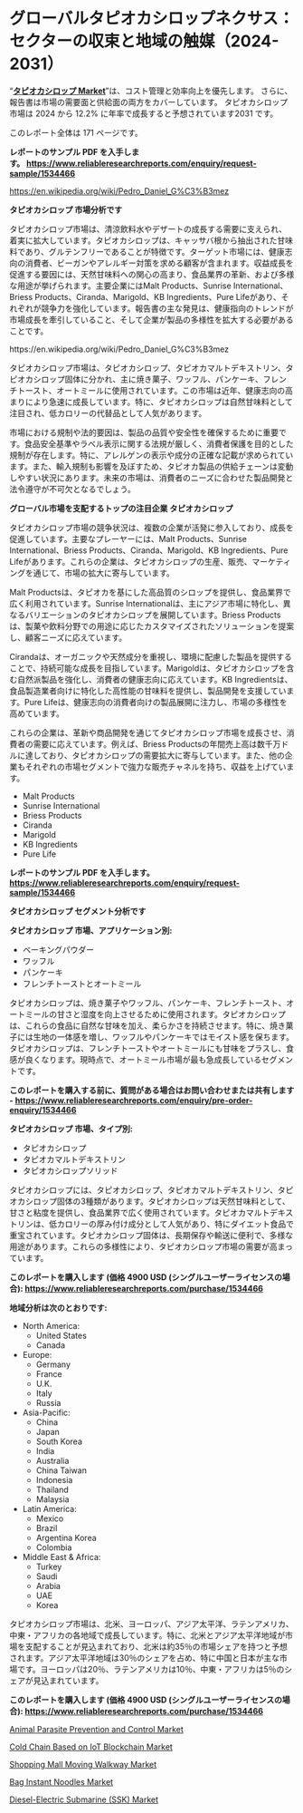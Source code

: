 <p><h1>グローバルタピオカシロップネクサス：セクターの収束と地域の触媒（2024-2031）</h1></p><p>&ldquo;<strong><a href="https://www.reliableresearchreports.com/tapioca-syrup-r1534466?utm_campaign=110&utm_medium=9&utm_source=Github&utm_content=ia&utm_term=15102024&utm_id=tapioca-syrup">タピオカシロップ Market</a></strong>&rdquo;は、コスト管理と効率向上を優先します。 さらに、報告書は市場の需要面と供給面の両方をカバーしています。 タピオカシロップ 市場は 2024 から 12.2% に年率で成長すると予想されています2031 です。</p>
<p>このレポート全体は 171 ページです。</p>
<p><strong>レポートのサンプル PDF を入手します。&nbsp;<a href="https://www.reliableresearchreports.com/enquiry/request-sample/1534466?utm_campaign=110&utm_medium=9&utm_source=Github&utm_content=ia&utm_term=15102024&utm_id=tapioca-syrup">https://www.reliableresearchreports.com/enquiry/request-sample/1534466</a></strong></p>
<p><a href="https://en.wikipedia.org/wiki/Pedro_Daniel_G%C3%B3mez?utm_campaign=110&utm_medium=9&utm_source=Github&utm_content=ia&utm_term=15102024&utm_id=tapioca-syrup">https://en.wikipedia.org/wiki/Pedro_Daniel_G%C3%B3mez</a></p>
<p><strong>タピオカシロップ 市場分析です</strong></p>
<p><p>タピオカシロップ市場は、清涼飲料水やデザートの成長する需要に支えられ、着実に拡大しています。タピオカシロップは、キャッサバ根から抽出された甘味料であり、グルテンフリーであることが特徴です。ターゲット市場には、健康志向の消費者、ビーガンやアレルギー対策を求める顧客が含まれます。収益成長を促進する要因には、天然甘味料への関心の高まり、食品業界の革新、および多様な用途が挙げられます。主要企業にはMalt Products、Sunrise International、Briess Products、Ciranda、Marigold、KB Ingredients、Pure Lifeがあり、それぞれが競争力を強化しています。報告書の主な発見は、健康指向のトレンドが市場成長を牽引していること、そして企業が製品の多様性を拡大する必要があることです。</p></p>
<p>https://en.wikipedia.org/wiki/Pedro_Daniel_G%C3%B3mez</p>
<p><p>タピオカシロップ市場は、タピオカシロップ、タピオカマルトデキストリン、タピオカシロップ固体に分かれ、主に焼き菓子、ワッフル、パンケーキ、フレンチトースト、オートミールに使用されています。この市場は近年、健康志向の高まりにより急速に成長しています。特に、タピオカシロップは自然甘味料として注目され、低カロリーの代替品として人気があります。</p><p>市場における規制や法的要因は、製品の品質や安全性を確保するために重要です。食品安全基準やラベル表示に関する法規が厳しく、消費者保護を目的とした規制が存在します。特に、アレルゲンの表示や成分の正確な記載が求められています。また、輸入規制も影響を及ぼすため、タピオカ製品の供給チェーンは変動しやすい状況にあります。未来の市場は、消費者のニーズに合わせた製品開発と法令遵守が不可欠となるでしょう。</p></p>
<p><strong>グローバル市場を支配するトップの注目企業 タピオカシロップ</strong></p>
<p><p>タピオカシロップ市場の競争状況は、複数の企業が活発に参入しており、成長を促進しています。主要なプレーヤーには、Malt Products、Sunrise International、Briess Products、Ciranda、Marigold、KB Ingredients、Pure Lifeがあります。これらの企業は、タピオカシロップの生産、販売、マーケティングを通じて、市場の拡大に寄与しています。</p><p>Malt Productsは、タピオカを基にした高品質のシロップを提供し、食品業界で広く利用されています。Sunrise Internationalは、主にアジア市場に特化し、異なるバリエーションのタピオカシロップを展開しています。Briess Productsは、製菓や飲料分野での用途に応じたカスタマイズされたソリューションを提案し、顧客ニーズに応えています。</p><p>Cirandaは、オーガニックや天然成分を重視し、環境に配慮した製品を提供することで、持続可能な成長を目指しています。Marigoldは、タピオカシロップを含む自然派製品を強化し、消費者の健康志向に応えています。KB Ingredientsは、食品製造業者向けに特化した高性能の甘味料を提供し、製品開発を支援しています。Pure Lifeは、健康志向の消費者向けの製品展開に注力し、市場の多様性を高めています。</p><p>これらの企業は、革新や商品開発を通じてタピオカシロップ市場を成長させ、消費者の需要に応えています。例えば、Briess Productsの年間売上高は数千万ドルに達しており、タピオカシロップの需要拡大に寄与しています。また、他の企業もそれぞれの市場セグメントで強力な販売チャネルを持ち、収益を上げています。</p></p>
<p><ul><li>Malt Products</li><li>Sunrise International</li><li>Briess Products</li><li>Ciranda</li><li>Marigold</li><li>KB Ingredients</li><li>Pure Life</li></ul></p>
<p><strong>レポートのサンプル PDF を入手します。 <a href="https://www.reliableresearchreports.com/enquiry/request-sample/1534466?utm_campaign=110&utm_medium=9&utm_source=Github&utm_content=ia&utm_term=15102024&utm_id=tapioca-syrup">https://www.reliableresearchreports.com/enquiry/request-sample/1534466</a></strong></p>
<p><strong>タピオカシロップ セグメント分析です</strong></p>
<p><strong>タピオカシロップ 市場、アプリケーション別:</strong></p>
<p><ul><li>ベーキングパウダー</li><li>ワッフル</li><li>パンケーキ</li><li>フレンチトーストとオートミール</li></ul></p>
<p><p>タピオカシロップは、焼き菓子やワッフル、パンケーキ、フレンチトースト、オートミールの甘さと湿度を向上させるために使用されます。タピオカシロップは、これらの食品に自然な甘味を加え、柔らかさを持続させます。特に、焼き菓子には生地の一体感を増し、ワッフルやパンケーキではモイスト感を保ちます。タピオカシロップは、フレンチトーストやオートミールにも甘味をプラスし、食感が良くなります。現時点で、オートミール市場が最も急成長しているセグメントです。</p></p>
<p><strong>このレポートを購入する前に、質問がある場合はお問い合わせまたは共有します - <a href="https://www.reliableresearchreports.com/enquiry/pre-order-enquiry/1534466?utm_campaign=110&utm_medium=9&utm_source=Github&utm_content=ia&utm_term=15102024&utm_id=tapioca-syrup">https://www.reliableresearchreports.com/enquiry/pre-order-enquiry/1534466</a></strong></p>
<p><strong>タピオカシロップ 市場、タイプ別:</strong></p>
<p><ul><li>タピオカシロップ</li><li>タピオカマルトデキストリン</li><li>タピオカシロップソリッド</li></ul></p>
<p><p>タピオカシロップには、タピオカシロップ、タピオカマルトデキストリン、タピオカシロップ固体の3種類があります。タピオカシロップは天然甘味料として、甘さと粘度を提供し、食品業界で広く使用されています。タピオカマルトデキストリンは、低カロリーの厚み付け成分として人気があり、特にダイエット食品で重宝されています。タピオカシロップ固体は、長期保存や輸送に便利で、多様な用途があります。これらの多様性により、タピオカシロップ市場の需要が高まっています。</p></p>
<p><strong>このレポートを購入します (価格 4900 USD (シングルユーザーライセンスの場合): <a href="https://www.reliableresearchreports.com/purchase/1534466?utm_campaign=110&utm_medium=9&utm_source=Github&utm_content=ia&utm_term=15102024&utm_id=tapioca-syrup">https://www.reliableresearchreports.com/purchase/1534466</a></strong></p>
<p><strong>地域分析は次のとおりです:</strong></p>
<p><ul>
    <li>
        North America:
        <ul>
            <li>United States</li>
            <li>Canada</li>
        </ul>
    </li>
    <li>
        Europe:
        <ul>
            <li>Germany</li>
            <li>France</li>
            <li>U.K.</li>
            <li>Italy</li>
            <li>Russia</li>
        </ul>
    </li>
    <li>
        Asia-Pacific:
        <ul>
            <li>China</li>
            <li>Japan</li>
            <li>South Korea</li>
            <li>India</li>
            <li>Australia</li>
            <li>China Taiwan</li>
            <li>Indonesia</li>
            <li>Thailand</li>
            <li>Malaysia</li>
        </ul>
    </li>
    <li>
        Latin America:
        <ul>
            <li>Mexico</li>
            <li>Brazil</li>
            <li>Argentina Korea</li>
            <li>Colombia</li>
        </ul>
    </li>
    <li>
        Middle East & Africa:
        <ul>
            <li>Turkey</li>
            <li>Saudi</li>
            <li>Arabia</li>
            <li>UAE</li>
            <li>Korea</li>
        </ul>
    </li>
    </ul></p>
<p><p>タピオカシロップ市場は、北米、ヨーロッパ、アジア太平洋、ラテンアメリカ、中東・アフリカの各地域で成長しています。特に、北米とアジア太平洋地域が市場を支配することが見込まれており、北米は約35％の市場シェアを持つと予想されます。アジア太平洋地域は30％のシェアを占め、特に中国と日本が主な市場です。ヨーロッパは20％、ラテンアメリカは10％、中東・アフリカは5％のシェアが見込まれています。</p></p>
<p><strong>このレポートを購入します (価格 4900 USD (シングルユーザーライセンスの場合): <a href="https://www.reliableresearchreports.com/purchase/1534466?utm_campaign=110&utm_medium=9&utm_source=Github&utm_content=ia&utm_term=15102024&utm_id=tapioca-syrup">https://www.reliableresearchreports.com/purchase/1534466</a></strong></p>
<p><p><a href="https://www.linkedin.com/pulse/animal-parasite-prevention-control-industry-sector-new-hquof?utm_campaign=110&utm_medium=9&utm_source=Github&utm_content=ia&utm_term=15102024&utm_id=tapioca-syrup">Animal Parasite Prevention and Control Market</a></p><p><a href="https://www.linkedin.com/pulse/global-cold-chain-based-iot-blockchain-market-forecast-2024-ha67e?utm_campaign=110&utm_medium=9&utm_source=Github&utm_content=ia&utm_term=15102024&utm_id=tapioca-syrup">Cold Chain Based on IoT Blockchain Market</a></p><p><a href="https://github.com/kathiestrine5ty/Market-Research-Report-List-1/blob/main/shopping-mall-moving-walkway-market.md?utm_campaign=110&utm_medium=9&utm_source=Github&utm_content=ia&utm_term=15102024&utm_id=tapioca-syrup">Shopping Mall Moving Walkway Market</a></p><p><a href="https://www.linkedin.com/pulse/bag-instant-noodles-market-global-trends-forecast-2024-2031-nv86e?utm_campaign=110&utm_medium=9&utm_source=Github&utm_content=ia&utm_term=15102024&utm_id=tapioca-syrup">Bag Instant Noodles Market</a></p><p><a href="https://github.com/HeatherFernandez476/Market-Research-Report-List-1/blob/main/diesel-electric-submarine-ssk-market.md?utm_campaign=110&utm_medium=9&utm_source=Github&utm_content=ia&utm_term=15102024&utm_id=tapioca-syrup">Diesel-Electric Submarine (SSK) Market</a></p></p>